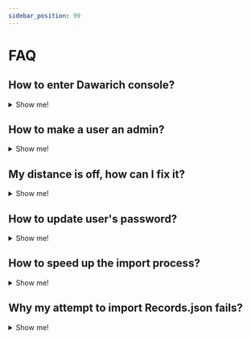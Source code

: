 ```yaml
---
sidebar_position: 99
---
```


# FAQ


## How to enter Dawarich console?
<details>
  <summary>Show me!</summary>

  Dawarich built using [Ruby on Rails](https://rubyonrails.org/), so you can use the Rails console to interact with the application. To enter the console, run the following on your server:

  ```bash
  docker exec -it CONTAINER_ID /bin/sh
  bin/rails console
  ```
</details>

## How to make a user an admin?

<details>
  <summary>Show me!</summary>

  To make a user an admin, you can use the Rails console. First, enter the console as described in the ["How to enter Dawarich console?"](#how-to-enter-dawarich-console). Then, run the following command:

  ```ruby
  User.find_by(email: 'user@example.com').update(admin: true)
  ```
</details>

## My distance is off, how can I fix it?

<details>
  <summary>Show me!</summary>

  If you find that the distance in your stats is off, it might indicate a problem either in your data or in the importing process.

  In either case, what you want to look for are the points with coordinates `0,0`. These are the points that Dawarich couldn't process correctly. You can find them by running the following command in the Rails console:

  ```ruby
  # Getting all points with coordinates 0,0
  points = Point.where(latitude: 0, longitude: 0)

  # showing amount of such points
  points.size
  ```

  If there are any points with coordinates `0,0`, you can safely delete them by running:

  ```ruby
  points.destroy_all
  ```

  If you find points such as this, it would be great if you could open an issue on the [GitHub repository](https://github.com/Freika/dawarich/issues) with your import file structure (you can alter your real coordinates, of course) so we can investigate the issue further.
</details>

## How to update user's password?

<details>
  <summary>Show me!</summary>

  To update a user's password, you can use the Rails console. First, enter the console as described in the ["How to enter Dawarich console?"](#how-to-enter-dawarich-console). Then, run the following command:

  ```ruby
  User.find_by(email: 'user@example.com').update(password: 'new_password', password_confirmation: 'new_password')
  ```
</details>

## How to speed up the import process?

<details>
  <summary>Show me!</summary>

  If you have a large import file, you might want to speed up the import process. You can do this by increasing the number of Sidekiq workers. To do this, you can update your `docker-compose.yml` file to include multiple instances of the `sidekiq` service, basically, having copies of an original one under different names. Here's an example of how you can do this:

  ```yaml
  services:
    dawarich_app:
      ...
    dawarich_sidekiq:
      ...
    // highlight-start
    dawarich_sidekiq_1:
    image: freikin/dawarich:latest
    container_name: dawarich_sidekiq
    volumes:
      - gem_cache:/usr/local/bundle/gems
      - public:/var/app/public
      ...
    depends_on:
      - dawarich_db
      - dawarich_redis
      - dawarich_app
    dawarich_sidekiq_2:
    image: freikin/dawarich:latest
    container_name: dawarich_sidekiq
    volumes:
      - gem_cache:/usr/local/bundle/gems
      - public:/var/app/public
      ...
    depends_on:
      - dawarich_db
      - dawarich_redis
      - dawarich_app
    dawarich_sidekiq_N:
    image: freikin/dawarich:latest
    container_name: dawarich_sidekiq
    volumes:
      - gem_cache:/usr/local/bundle/gems
      - public:/var/app/public
      ...
    depends_on:
      - dawarich_db
      - dawarich_redis
      - dawarich_app
    // highlight-end
  ```

  Note, that additional Sidekiq containers are named `dawarich_sidekiq_2`, `dawarich_sidekiq_N`, etc. You can have as many as you need. You can scale them down when your import is completed. It's imortant to remember that the more workers you have, the more resources they will consume, and connecting to the database might become a bottleneck.

  </details>

## Why my attempt to import Records.json fails?

<details>
  <summary>Show me!</summary>

  The `Records.json` file you getting with you Google Takeout is usually a big one, and importing it might take a while. If you're getting an error that ends with `Killed`, it means that the process was killed by the system because it consumed too much memory. The solution would be to allocate more memory to the Docker container. You can do this by updating the `docker-compose.yml`:

  ```yaml
  services:
    dawarich_app:
      ...
    dawarich_sidekiq:
      ...
    dawarich_db:
      ...
    dawarich_redis:
      ...
    // highlight-start
    dawarich_app:
      ...
      resources:
        limits:
          cpus: '0.001'
          memory: 5G
      ...
    // highlight-end
  ```

  Also, you can try splitting your `Records.json` file into smaller parts and importing them one by one. This way, you can avoid the memory issue. Here you can find a [script](https://github.com/Freika/dawarich/issues/142#issuecomment-2268865499) that can help you with splitting the file.

  </details>
